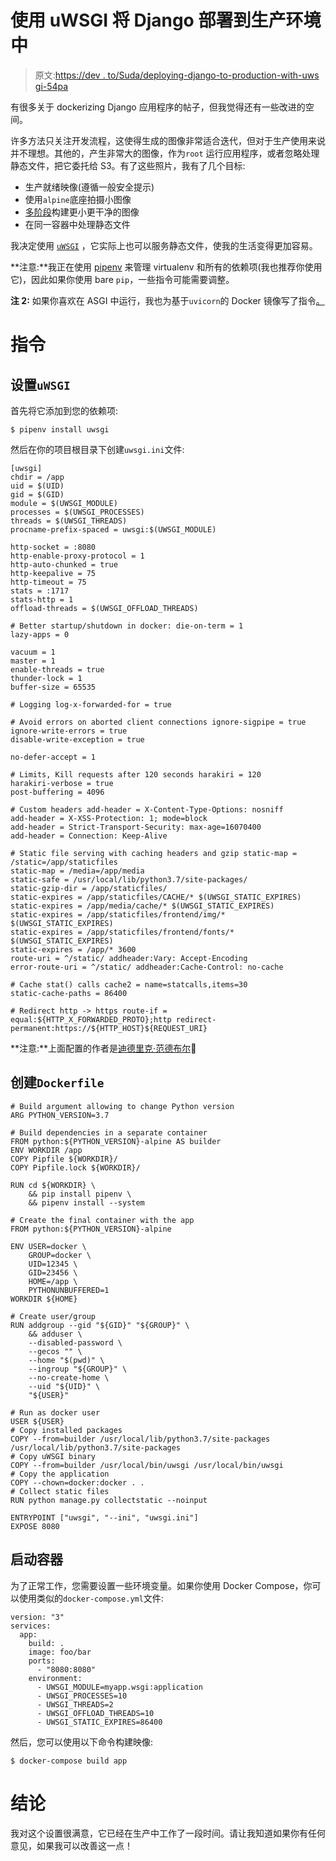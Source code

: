 # 使用 uWSGI 将 Django 部署到生产环境中

> 原文:[https://dev . to/Suda/deploying-django-to-production-with-uws gi-54pa](https://dev.to/suda/deploying-django-to-production-with-uwsgi-54pa)

有很多关于 dockerizing Django 应用程序的帖子，但我觉得还有一些改进的空间。

许多方法只关注开发流程，这使得生成的图像非常适合迭代，但对于生产使用来说并不理想。其他的，产生非常大的图像，作为`root` 运行应用程序，或者忽略处理静态文件，把它委托给 S3。有了这些照片，我有了几个目标:

*   生产就绪映像(遵循一般安全提示)
*   使用`alpine`底座拍摄小图像
*   [多阶段](https://docs.docker.com/develop/develop-images/multistage-build/)构建更小更干净的图像
*   在同一容器中处理静态文件

我决定使用 [`uWSGI`](https://uwsgi-docs.readthedocs.io/en/latest/) ，它实际上也可以服务静态文件，使我的生活变得更加容易。

**注意:**我正在使用 [pipenv](https://pipenv.readthedocs.io/en/latest/) 来管理 virtualenv 和所有的依赖项(我也推荐你使用它)，因此如果你使用 bare `pip`，一些指令可能需要调整。

**注 2:** 如果你喜欢在 ASGI 中运行，我也为基于`uvicorn`的 Docker 镜像写了指令[。](https://dev.to/suda/production-ready-django-3-asgi-docker-image-1d49)

# [](#instructions)指令

## [](#setup-raw-uwsgi-endraw-)设置`uWSGI`

首先将它添加到您的依赖项:

```
$ pipenv install uwsgi 
```

然后在你的项目根目录下创建`uwsgi.ini`文件:

```
[uwsgi]
chdir = /app
uid = $(UID)
gid = $(GID)
module = $(UWSGI_MODULE)
processes = $(UWSGI_PROCESSES)
threads = $(UWSGI_THREADS)
procname-prefix-spaced = uwsgi:$(UWSGI_MODULE)

http-socket = :8080
http-enable-proxy-protocol = 1
http-auto-chunked = true
http-keepalive = 75
http-timeout = 75
stats = :1717
stats-http = 1
offload-threads = $(UWSGI_OFFLOAD_THREADS)

# Better startup/shutdown in docker: die-on-term = 1
lazy-apps = 0

vacuum = 1
master = 1
enable-threads = true
thunder-lock = 1
buffer-size = 65535

# Logging log-x-forwarded-for = true

# Avoid errors on aborted client connections ignore-sigpipe = true
ignore-write-errors = true
disable-write-exception = true

no-defer-accept = 1

# Limits, Kill requests after 120 seconds harakiri = 120
harakiri-verbose = true
post-buffering = 4096

# Custom headers add-header = X-Content-Type-Options: nosniff
add-header = X-XSS-Protection: 1; mode=block
add-header = Strict-Transport-Security: max-age=16070400
add-header = Connection: Keep-Alive

# Static file serving with caching headers and gzip static-map = /static=/app/staticfiles
static-map = /media=/app/media
static-safe = /usr/local/lib/python3.7/site-packages/
static-gzip-dir = /app/staticfiles/
static-expires = /app/staticfiles/CACHE/* $(UWSGI_STATIC_EXPIRES)
static-expires = /app/media/cache/* $(UWSGI_STATIC_EXPIRES)
static-expires = /app/staticfiles/frontend/img/* $(UWSGI_STATIC_EXPIRES)
static-expires = /app/staticfiles/frontend/fonts/* $(UWSGI_STATIC_EXPIRES)
static-expires = /app/* 3600
route-uri = ^/static/ addheader:Vary: Accept-Encoding
error-route-uri = ^/static/ addheader:Cache-Control: no-cache

# Cache stat() calls cache2 = name=statcalls,items=30
static-cache-paths = 86400

# Redirect http -> https route-if = equal:${HTTP_X_FORWARDED_PROTO};http redirect-permanent:https://${HTTP_HOST}${REQUEST_URI} 
```

**注意:**上面配置的作者是[迪德里克·范德布尔](https://github.com/nginxinc/kubernetes-ingress/issues/143#issuecomment-347814243)🙇

## [](#create-the-raw-dockerfile-endraw-)创建`Dockerfile`

```
# Build argument allowing to change Python version
ARG PYTHON_VERSION=3.7

# Build dependencies in a separate container
FROM python:${PYTHON_VERSION}-alpine AS builder
ENV WORKDIR /app
COPY Pipfile ${WORKDIR}/
COPY Pipfile.lock ${WORKDIR}/

RUN cd ${WORKDIR} \
    && pip install pipenv \
    && pipenv install --system

# Create the final container with the app
FROM python:${PYTHON_VERSION}-alpine

ENV USER=docker \
    GROUP=docker \
    UID=12345 \
    GID=23456 \
    HOME=/app \
    PYTHONUNBUFFERED=1
WORKDIR ${HOME}

# Create user/group
RUN addgroup --gid "${GID}" "${GROUP}" \
    && adduser \
    --disabled-password \
    --gecos "" \
    --home "$(pwd)" \
    --ingroup "${GROUP}" \
    --no-create-home \
    --uid "${UID}" \
    "${USER}"

# Run as docker user
USER ${USER}
# Copy installed packages
COPY --from=builder /usr/local/lib/python3.7/site-packages /usr/local/lib/python3.7/site-packages
# Copy uWSGI binary
COPY --from=builder /usr/local/bin/uwsgi /usr/local/bin/uwsgi
# Copy the application
COPY --chown=docker:docker . .
# Collect static files
RUN python manage.py collectstatic --noinput

ENTRYPOINT ["uwsgi", "--ini", "uwsgi.ini"]
EXPOSE 8080 
```

## [](#start-container)启动容器

为了正常工作，您需要设置一些环境变量。如果你使用 Docker Compose，你可以使用类似的`docker-compose.yml`文件:

```
version: "3"
services:
  app:
    build: .
    image: foo/bar
    ports:
      - "8080:8080"
    environment:
      - UWSGI_MODULE=myapp.wsgi:application
      - UWSGI_PROCESSES=10
      - UWSGI_THREADS=2
      - UWSGI_OFFLOAD_THREADS=10
      - UWSGI_STATIC_EXPIRES=86400 
```

然后，您可以使用以下命令构建映像:

```
$ docker-compose build app 
```

# [](#conclusion)结论

我对这个设置很满意，它已经在生产中工作了一段时间。请让我知道如果你有任何意见，如果我可以改善这一点！